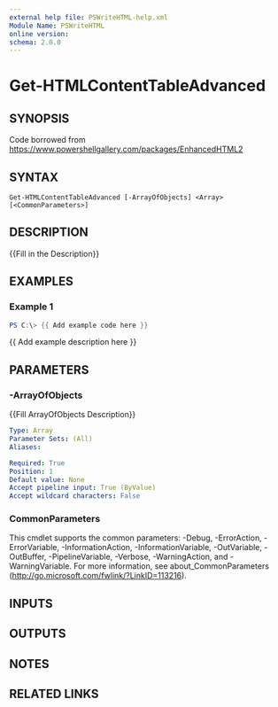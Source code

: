 ```yaml
---
external help file: PSWriteHTML-help.xml
Module Name: PSWriteHTML
online version:
schema: 2.0.0
---
```


# Get-HTMLContentTableAdvanced

## SYNOPSIS
Code borrowed from https://www.powershellgallery.com/packages/EnhancedHTML2

## SYNTAX

```
Get-HTMLContentTableAdvanced [-ArrayOfObjects] <Array> [<CommonParameters>]
```

## DESCRIPTION
{{Fill in the Description}}

## EXAMPLES

### Example 1
```powershell
PS C:\> {{ Add example code here }}
```

{{ Add example description here }}

## PARAMETERS

### -ArrayOfObjects
{{Fill ArrayOfObjects Description}}

```yaml
Type: Array
Parameter Sets: (All)
Aliases:

Required: True
Position: 1
Default value: None
Accept pipeline input: True (ByValue)
Accept wildcard characters: False
```

### CommonParameters
This cmdlet supports the common parameters: -Debug, -ErrorAction, -ErrorVariable, -InformationAction, -InformationVariable, -OutVariable, -OutBuffer, -PipelineVariable, -Verbose, -WarningAction, and -WarningVariable. For more information, see about_CommonParameters (http://go.microsoft.com/fwlink/?LinkID=113216).

## INPUTS

## OUTPUTS

## NOTES

## RELATED LINKS
